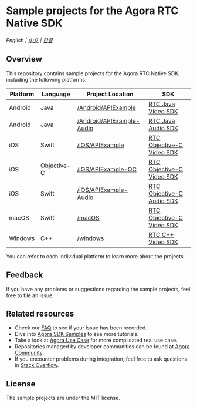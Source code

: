 # Sample projects for the Agora RTC Native SDK

_English | [中文](README.zh.md) | [한글](README.kr.md)_

## Overview

This repository contains sample projects for the Agora RTC Native SDK, including the following platforms:

| Platform | Language | Project Location                                       | SDK                                                          |
| -------- | -------- | ------------------------------------------------------ | ------------------------------------------------------------ |
| Android  | Java     | [/Android/APIExample](/Android/APIExample)             | [RTC Java Video SDK](https://docs.agora.io/en/sdks?platform=android) |
| Android  | Java     | [/Android/APIExample-Audio](/Android/APIExample-Audio) | [RTC Java Audio SDK](https://docs.agora.io/en/sdks?platform=android) |
| iOS      | Swift    | [/iOS/APIExample](/iOS/APIExample)                     | [RTC Objective-C Video SDK](https://docs.agora.io/en/sdks?platform=ios)|
| iOS      | Objective-C    | [/iOS/APIExample-OC](/iOS/APIExample-OC) | [RTC Objective-C Video SDK](https://docs.agora.io/cn/video-call-4.x/downloads?platform=iOS) |
| iOS      | Swift    | [/iOS/APIExample-Audio](/iOS/APIExample-Audio)         | [RTC Objective-C Audio SDK](https://docs.agora.io/en/sdks?platform=ios) |
| macOS    | Swift    | [/macOS](/macOS)                                       | [RTC Objective-C Video SDK](https://docs.agora.io/en/sdks?platform=macos) |
| Windows  | C++      | [/windows](/windows)                                   | [RTC C++ Video SDK](https://docs.agora.io/en/sdks?platform=windows) |

You can refer to each individual platform to learn more about the projects.

## Feedback

If you have any problems or suggestions regarding the sample projects, feel free to file an issue.

## Related resources

- Check our [FAQ](https://docs.agora.io/en/faq) to see if your issue has been recorded.
- Dive into [Agora SDK Samples](https://github.com/AgoraIO) to see more tutorials.
- Take a look at [Agora Use Case](https://github.com/AgoraIO-usecase) for more complicated real use case.
- Repositories managed by developer communities can be found at [Agora Community](https://github.com/AgoraIO-Community).
- If you encounter problems during integration, feel free to ask questions in [Stack Overflow](https://stackoverflow.com/questions/tagged/agora.io).

## License

The sample projects are under the MIT license.
